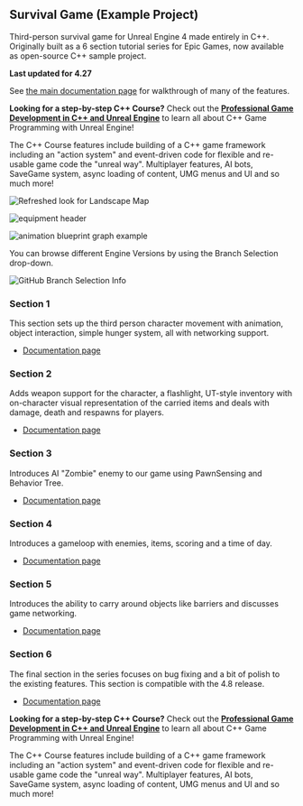 Survival Game (Example Project)
-------------------------

Third-person survival game for Unreal Engine 4 made entirely in C++. Originally built as a 6 section tutorial series for Epic Games, now available as open-source C++ sample project.

**Last updated for 4.27**

See [the main documentation page](https://www.tomlooman.com/unreal-engine-cpp-survival-sample-game/) for walkthrough of many of the features.

**Looking for a step-by-step C++ Course?** Check out the **[Professional Game Development in C++ and Unreal Engine](https://courses.tomlooman.com/p/unrealengine-cpp?coupon_code=COMMUNITY15&src=github)** to learn all about C++ Game Programming with Unreal Engine!

The C++ Course features include building of a C++ game framework including an "action system" and event-driven code for flexible and re-usable game code the "unreal way". Multiplayer features, AI bots, SaveGame system, async loading of content, UMG menus and UI and so much more!

![Refreshed look for Landscape Map](https://www.tomlooman.com/wp-content/uploads/2021/01/survivalgame_refresh_05.jpg)

![equipment header](https://www.tomlooman.com/wp-content/uploads/2015/04/section6_equipment03.jpg)

![animation blueprint graph example](https://www.tomlooman.com/wp-content/uploads/2015/04/section6_advancedanimbp031.jpg)

You can browse different Engine Versions by using the Branch Selection drop-down.

![GitHub Branch Selection Info](https://www.tomlooman.com/wp-content/uploads/2021/01/github_branchesinfo.jpg)

### Section 1
This section sets up the third person character movement with animation, object interaction, simple hunger system, all with networking support.

- [Documentation page](https://www.tomlooman.com/survival-sample-game-for-ue4/section-one/)

### Section 2
Adds weapon support for the character, a flashlight, UT-style inventory with on-character visual representation of the carried items and deals with damage, death and respawns for players.

- [Documentation page](https://www.tomlooman.com/survival-sample-game-for-ue4/section-two/)

### Section 3
Introduces AI "Zombie" enemy to our game using PawnSensing and Behavior Tree.

- [Documentation page](https://www.tomlooman.com/survival-sample-game-for-ue4/section-three/)

### Section 4
Introduces a gameloop with enemies, items, scoring and a time of day.

- [Documentation page](https://nerivec.github.io/old-ue4-wiki/pages/survival-sample-game-section-4.html)

### Section 5
Introduces the ability to carry around objects like barriers and discusses game networking.

- [Documentation page](https://nerivec.github.io/old-ue4-wiki/pages/survival-sample-game-section-5.html)

### Section 6
The final section in the series focuses on bug fixing and a bit of polish to the existing features. This section is compatible with the 4.8 release.

- [Documentation page](https://nerivec.github.io/old-ue4-wiki/pages/survival-sample-game-section-6.html)

**Looking for a step-by-step C++ Course?** Check out the **[Professional Game Development in C++ and Unreal Engine](https://courses.tomlooman.com/p/unrealengine-cpp?coupon_code=COMMUNITY15&src=github)** to learn all about C++ Game Programming with Unreal Engine!

The C++ Course features include building of a C++ game framework including an "action system" and event-driven code for flexible and re-usable game code the "unreal way". Multiplayer features, AI bots, SaveGame system, async loading of content, UMG menus and UI and so much more!
